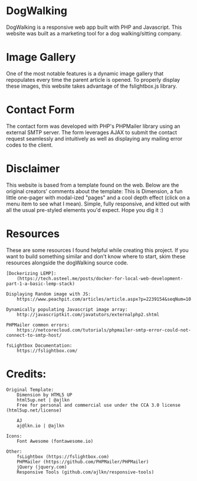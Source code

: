 # DogWalking

DogWalking is a responsive web app built with PHP and Javascript. This website was built as a marketing tool for a dog walking/sitting company. 

# Image Gallery
One of the most notable features is a dynamic image gallery that repopulates every time the parent article is opened. To properly display these images, this website takes advantage of the fslightbox.js library.

# Contact Form
The contact form was developed with PHP's PHPMailer library using an external SMTP server. The form leverages AJAX to submit the contact request seamlessly and intuitively as well as displaying any mailing error codes to the client.

# Disclaimer
This website is based from a template found on the web. Below are the original creators' comments about the template:
	This is Dimension, a fun little one-pager with modal-ized "pages"
	and a cool depth effect (click on a menu item to see what I mean). Simple, fully
	responsive, and kitted out with all the usual pre-styled elements you'd expect.
	Hope you dig it :)
# Resources
These are some resources I found helpful while creating this project. If you want to build something similar and don't know where to start, skim these resources alongside the dogWalking source code.
	
	[Dockerizing LEMP]:
		(https://tech.osteel.me/posts/docker-for-local-web-development-part-1-a-basic-lemp-stack)

	Displaying Random image with JS:
		https://www.peachpit.com/articles/article.aspx?p=2239154&seqNum=10

	Dynamically populating Javascript image array:
		http://javascriptkit.com/javatutors/externalphp2.shtml

	PHPMailer common errors:	
		https://netcorecloud.com/tutorials/phpmailer-smtp-error-could-not-connect-to-smtp-host/

	fsLightbox Documentation:
		https://fslightbox.com/

# Credits:

	Original Template:
		Dimension by HTML5 UP
		html5up.net | @ajlkn
		Free for personal and commercial use under the CCA 3.0 license (html5up.net/license)
		
		AJ
		aj@lkn.io | @ajlkn

	Icons:
		Font Awesome (fontawesome.io)

	Other:
		fsLightbox (https://fslightbox.com)
		PHPMailer (https://github.com/PHPMailer/PHPMailer)
		jQuery (jquery.com)
		Responsive Tools (github.com/ajlkn/responsive-tools)